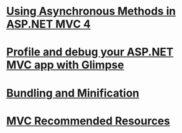 # [Using Asynchronous Methods in ASP.NET MVC 4](using-asynchronous-methods-in-aspnet-mvc-4.md)
# [Profile and debug your ASP.NET MVC app with Glimpse](profile-and-debug-your-aspnet-mvc-app-with-glimpse.md)
# [Bundling and Minification](bundling-and-minification.md)
# [MVC Recommended Resources](recommended-resources-for-mvc.md)
